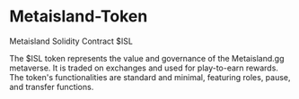 # Metaisland-Token
Metaisland Solidity Contract $ISL

The $ISL token represents the value and governance of the Metaisland.gg metaverse. It is traded on exchanges and used for play-to-earn rewards. The token's functionalities are standard and minimal, featuring roles, pause, and transfer functions.
